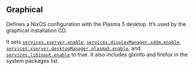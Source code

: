 ## Graphical

Defines a NixOS configuration with the Plasma 5 desktop. It’s used by the graphical installation CD.

It sets [`services.xserver.enable`](options.html#opt-services.xserver.enable), [`services.displayManager.sddm.enable`](options.html#opt-services.displayManager.sddm.enable), [`services.xserver.desktopManager.plasma5.enable`](options.html#opt-services.xserver.desktopManager.plasma5.enable), and [`services.libinput.enable`](options.html#opt-services.libinput.enable) to true. It also includes glxinfo and firefox in the system packages list.
